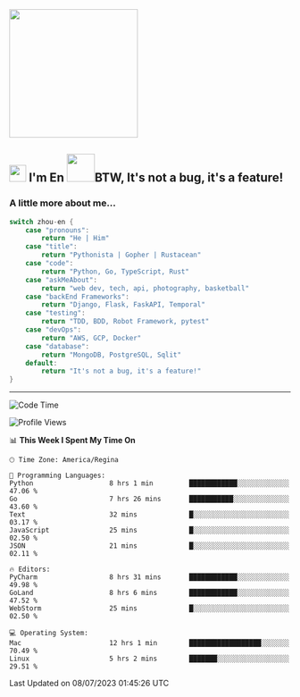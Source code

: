 <img align='center' src="https://media.giphy.com/media/GP1TJJSV4Ys1r64q2A/giphy.gif" width="230">

<h2><img src="https://emojis.slackmojis.com/emojis/images/1531849430/4246/blob-sunglasses.gif?1531849430" width="30"/> I'm En <img src="https://media.giphy.com/media/12oufCB0MyZ1Go/giphy.gif" width="50">BTW, It's not a bug, it's a feature!</h2>


<!-- <img align='right' src="https://media.giphy.com/media/M9gbBd9nbDrOTu1Mqx/giphy.gif" width="230"> -->


### A little more about me... 
<!--
```javascript
const zhou-en = {
    pronouns: "He" | "Him",
    title: "Pythonista" | "Gopher" | "Rustacean",
    code: ["Python", "Go", "Rust", "TypeScript"],
    askMeAbout: ["web dev", "tech", "app dev", "photography"],
    technologies: {
        backEnd: {
            python: ["Django", "Flask", "FaskAPI"],
            go: []
        },
        scraping: ["selenium", "scrapy", "spider"],
        testing: ["Robot Framework"],
        devOps: ["AWS", "Docker", "GCP", "Nginx"],
        databases: ["mongo", "postgresql", "sqlite"],
        misc: ["Firebase", "Heroku"]
    },
    architecture: ["Event Driven Architecture", "Microservices"],
    currentFocus: ["Temporal", "Rust"],
    funFact: "It's not a bug, it's a feature!"
};
```
  -->

```go
switch zhou-en {
    case "pronouns":
        return "He | Him"
    case "title":
        return "Pythonista | Gopher | Rustacean"
    case "code":
        return "Python, Go, TypeScript, Rust"
    case "askMeAbout":
        return "web dev, tech, api, photography, basketball"
    case "backEnd Frameworks":
        return "Django, Flask, FaskAPI, Temporal"
    case "testing":
        return "TDD, BDD, Robot Framework, pytest"
    case "devOps":
        return "AWS, GCP, Docker"
    case "database":
        return "MongoDB, PostgreSQL, Sqlit"
    default:
        return "It's not a bug, it's a feature!"
}
```




---
<!--START_SECTION:waka-->
![Code Time](http://img.shields.io/badge/Code%20Time-786%20hrs%2042%20mins-blue)

![Profile Views](http://img.shields.io/badge/Profile%20Views-11-blue)

📊 **This Week I Spent My Time On** 

```text
🕑︎ Time Zone: America/Regina

💬 Programming Languages: 
Python                   8 hrs 1 min         ████████████░░░░░░░░░░░░░   47.06 % 
Go                       7 hrs 26 mins       ███████████░░░░░░░░░░░░░░   43.60 % 
Text                     32 mins             █░░░░░░░░░░░░░░░░░░░░░░░░   03.17 % 
JavaScript               25 mins             █░░░░░░░░░░░░░░░░░░░░░░░░   02.50 % 
JSON                     21 mins             █░░░░░░░░░░░░░░░░░░░░░░░░   02.11 % 

🔥 Editors: 
PyCharm                  8 hrs 31 mins       ████████████░░░░░░░░░░░░░   49.98 % 
GoLand                   8 hrs 6 mins        ████████████░░░░░░░░░░░░░   47.52 % 
WebStorm                 25 mins             █░░░░░░░░░░░░░░░░░░░░░░░░   02.50 % 

💻 Operating System: 
Mac                      12 hrs 1 min        ██████████████████░░░░░░░   70.49 % 
Linux                    5 hrs 2 mins        ███████░░░░░░░░░░░░░░░░░░   29.51 % 
```


 Last Updated on 08/07/2023 01:45:26 UTC
<!--END_SECTION:waka-->
